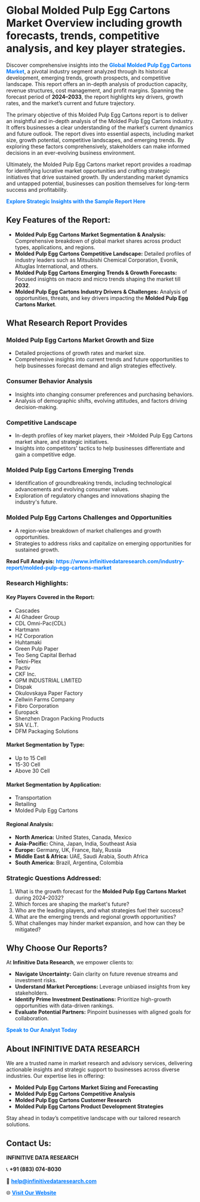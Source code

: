 <h1>Global Molded Pulp Egg Cartons Market Overview including growth forecasts, trends, competitive analysis, and key player strategies.</h1>
<p>
Discover comprehensive insights into the 
<a href="https://www.infinitivedataresearch.com/industry-report/molded-pulp-egg-cartons-market" rel="dofollow" style="color: #007BFF; text-decoration: none;"><strong>Global Molded Pulp Egg Cartons Market</strong></a>, a pivotal industry segment analyzed through its historical development, emerging trends, growth prospects, and competitive landscape. This report offers an in-depth analysis of production capacity, revenue structures, cost management, and profit margins. Spanning the forecast period of <strong>2024–2033</strong>, the report highlights key drivers, growth rates, and the market’s current and future trajectory.
</p>
<p>
The primary objective of this Molded Pulp Egg Cartons report is to deliver an insightful and in-depth analysis of the Molded Pulp Egg Cartons industry. It offers businesses a clear understanding of the market's current dynamics and future outlook. The report dives into essential aspects, including market size, growth potential, competitive landscapes, and emerging trends. By exploring these factors comprehensively, stakeholders can make informed decisions in an ever-evolving business environment.
</p>
<p>
Ultimately, the Molded Pulp Egg Cartons market report provides a roadmap for identifying lucrative market opportunities and crafting strategic initiatives that drive sustained growth. By understanding market dynamics and untapped potential, businesses can position themselves for long-term success and profitability.
</p>
<p>
<a href="https://www.infinitivedataresearch.com/request-sample/reportId=101818" style="color: #007BFF; text-decoration: none;"><strong>Explore Strategic Insights with the Sample Report Here</strong></a>
</p>

<h2>Key Features of the Report:</h2>
<ul>
<li><strong>Molded Pulp Egg Cartons Market Segmentation & Analysis:</strong> Comprehensive breakdown of global market shares across product types, applications, and regions.</li>
<li><strong>Molded Pulp Egg Cartons Competitive Landscape:</strong> Detailed profiles of industry leaders such as Mitsubishi Chemical Corporation, Evonik, Altuglas International, and others.</li>
<li><strong>Molded Pulp Egg Cartons Emerging Trends & Growth Forecasts:</strong> Focused insights on macro and micro trends shaping the market till <strong>2032</strong>.</li>
<li><strong>Molded Pulp Egg Cartons Industry Drivers & Challenges:</strong> Analysis of opportunities, threats, and key drivers impacting the <strong>Molded Pulp Egg Cartons Market</strong>.</li>
</ul>

<h2>What Research Report Provides</h2>
<h3>Molded Pulp Egg Cartons Market Growth and Size</h3>
<ul>
<li>Detailed projections of growth rates and market size.</li>
<li>Comprehensive insights into current trends and future opportunities to help businesses forecast demand and align strategies effectively.</li>
</ul>

<h3>Consumer Behavior Analysis</h3>
<ul>
<li>Insights into changing consumer preferences and purchasing behaviors.</li>
<li>Analysis of demographic shifts, evolving attitudes, and factors driving decision-making.</li>
</ul>

<h3>Competitive Landscape</h3>
<ul>
<li>In-depth profiles of key market players, their >Molded Pulp Egg Cartons market share, and strategic initiatives.</li>
<li>Insights into competitors' tactics to help businesses differentiate and gain a competitive edge.</li>
</ul>

<h3>Molded Pulp Egg Cartons Emerging Trends</h3>
<ul>
<li>Identification of groundbreaking trends, including technological advancements and evolving consumer values.</li>
<li>Exploration of regulatory changes and innovations shaping the industry's future.</li>
</ul>

<h3>Molded Pulp Egg Cartons Challenges and Opportunities</h3>
<ul>
<li>A region-wise breakdown of market challenges and growth opportunities.</li>
<li>Strategies to address risks and capitalize on emerging opportunities for sustained growth.</li>
</ul>
<p><strong>Read Full Analysis:</strong> <a href="https://www.infinitivedataresearch.com/industry-report/molded-pulp-egg-cartons-market" rel="dofollow" style="color: #007BFF; text-decoration: none;"><strong>https://www.infinitivedataresearch.com/industry-report/molded-pulp-egg-cartons-market</strong></a></p>
<h3>Research Highlights:</h3>
<h4>Key Players Covered in the Report:</h4>
<ul><li>Cascades</li><li>Al Ghadeer Group</li><li>CDL Omni-Pac(CDL)</li><li>Hartmann</li><li>HZ Corporation</li><li>Huhtamaki</li><li>Green Pulp Paper</li><li>Teo Seng Capital Berhad</li><li>Tekni-Plex</li><li>Pactiv</li><li>CKF Inc.</li><li>GPM INDUSTRIAL LIMITED</li><li>Dispak</li><li>Okulovskaya Paper Factory</li><li>Zellwin Farms Company</li><li>Fibro Corporation</li><li>Europack</li><li>Shenzhen Dragon Packing Products</li><li>SIA V.L.T.</li><li>DFM Packaging Solutions</li></ul>
<h4>Market Segmentation by Type:</h4>
<ul><li>Up to 15 Cell</li><li>15-30 Cell</li><li>Above 30 Cell</li></ul>
<h4>Market Segmentation by Application:</h4>
<ul><li>Transportation</li><li>Retailing</li><li>Molded Pulp Egg Cartons</li></ul>

<h4>Regional Analysis:</h4>
<ul>
<li><strong>North America:</strong> United States, Canada, Mexico</li>
<li><strong>Asia-Pacific:</strong> China, Japan, India, Southeast Asia</li>
<li><strong>Europe:</strong> Germany, UK, France, Italy, Russia</li>
<li><strong>Middle East & Africa:</strong> UAE, Saudi Arabia, South Africa</li>
<li><strong>South America:</strong> Brazil, Argentina, Colombia</li>
</ul>

<h3>Strategic Questions Addressed:</h3>
<ol>
<li>What is the growth forecast for the <strong>Molded Pulp Egg Cartons Market</strong> during 2024–2032?</li>
<li>Which forces are shaping the market's future?</li>
<li>Who are the leading players, and what strategies fuel their success?</li>
<li>What are the emerging trends and regional growth opportunities?</li>
<li>What challenges may hinder market expansion, and how can they be mitigated?</li>
</ol>

<h2>Why Choose Our Reports?</h2>
<p>At <strong>Infinitive Data Research</strong>, we empower clients to:</p>
<ul>
<li><strong>Navigate Uncertainty:</strong> Gain clarity on future revenue streams and investment risks.</li>
<li><strong>Understand Market Perceptions:</strong> Leverage unbiased insights from key stakeholders.</li>
<li><strong>Identify Prime Investment Destinations:</strong> Prioritize high-growth opportunities with data-driven rankings.</li>
<li><strong>Evaluate Potential Partners:</strong> Pinpoint businesses with aligned goals for collaboration.</li>
</ul>
<p><a href="https://www.infinitivedataresearch.com/industry-report/molded-pulp-egg-cartons-market" rel="dofollow" style="color: #007BFF; text-decoration: none;"><strong>Speak to Our Analyst Today</strong></a></p>

<h2>About INFINITIVE DATA RESEARCH</h2>
<p>We are a trusted name in market research and advisory services, delivering actionable insights and strategic support to businesses across diverse industries. Our expertise lies in offering:</p>
<ul>
<li><strong>Molded Pulp Egg Cartons Market Sizing and Forecasting</strong></li>
<li><strong>Molded Pulp Egg Cartons Competitive Analysis</strong></li>
<li><strong>Molded Pulp Egg Cartons Customer Research</strong></li>
<li><strong>Molded Pulp Egg Cartons Product Development Strategies</strong></li>
</ul>
<p>Stay ahead in today’s competitive landscape with our tailored research solutions.</p>

<h2>Contact Us:</h2>
<p><strong>INFINITIVE DATA RESEARCH</strong></p>
<p>📞 <strong>+91 (883) 074-8030</strong></p>
<p>📧 <strong><a href="mailto:help@infinitivedataresearch.com" style="color: #007BFF;">help@infinitivedataresearch.com</a></strong></p>
<p>🌐 <strong><a href="https://www.infinitivedataresearch.com" rel="dofollow" style="color: #007BFF;">Visit Our Website</a></strong></p>